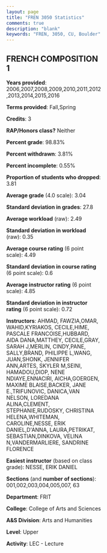 ```yaml
---
layout: page
title: "FREN 3050 Statistics"
comments: true
description: "blank"
keywords: "FREN, 3050, CU, Boulder"
--- 
```

<head>
<script src="https://ajax.googleapis.com/ajax/libs/jquery/2.1.3/jquery.min.js"></script>
<script src="https://dl.dropboxusercontent.com/s/pc42nxpaw1ea4o9/highcharts.js?dl=0"></script>
<!-- <script src="../assets/js/highcharts.js"></script> -->
<style type="text/css">@font-face {
	font-family: "Bebas Neue";
	src: url(https://www.filehosting.org/file/details/544349/BebasNeue%20Regular.otf) format("opentype");
	}
	h1.Bebas { 
		font-family: "Bebas Neue", Verdana, Tahoma;
	}
</style>
</head>
<body>
	<div id="container" style="float: right; width: 45%; height: 88%; margin-left: 2.5%; margin-right: 2.5%;"></div>
	<script language="JavaScript">
		$(document).ready(function() {
		var chart = {type: 'column'};
		var title = {text: 'Grade Distribution'};
		var xAxis = {categories: ['A','B','C','D','F'],crosshair: true};
		var yAxis = {min: 0,title: {text: 'Percentage'}};
		var tooltip = {headerFormat: '<center><b><span style="font-size:20px">{point.key}</span></b></center>',
		               pointFormat: '<td style="padding:0"><b>{point.y:.1f}%</b></td>',
		               footerFormat: '</table>',shared: true,useHTML: true};
		var plotOptions = {column: {pointPadding: 0.0,borderWidth: 0}};  
		var credits = {enabled: false};var series= [{name: 'Percent',data: [34.05,45.86,16.93,1.77,1.4,]}];
		var json = {};
		json.chart = chart;
		json.title = title;
		json.tooltip = tooltip;
		json.xAxis = xAxis;
		json.yAxis = yAxis;  
		json.series = series;
		json.plotOptions = plotOptions;  
		json.credits = credits;
		$('#container').highcharts(json);
	});
	</script>
</body>
			   
## FRENCH COMPOSITION 1

**Years provided**: 2006,2007,2008,2009,2010,2011,2012,2013,2014,2015,2016

**Terms provided**: Fall,Spring

**Credits**: 3

**RAP/Honors class?** Neither

**Percent grade**: 98.83%

**Percent withdrawn**: 3.81%

**Percent incomplete**: 0.55%

**Proportion of students who dropped**: 3.81

**Average grade** (4.0 scale): 3.04

**Standard deviation in grades**: 27.8

**Average workload** (raw): 2.49

**Standard deviation in workload** (raw): 0.35

**Average course rating** (6 point scale): 4.49

**Standard deviation in course rating** (6 point scale): 0.6

**Average instructor rating** (6 point scale): 4.85

**Standard deviation in instructor rating** (6 point scale): 0.72

**Instructors**: AHMAD, FAWZIA,OMAR, WAHID,KYRIAKOS, CECILE,HIME, PASCALE FRANCOISE,HUBBARD, AIDA DANA,MATTHEY, CECILE,GRAY, SARAH J,MERLIN, CINDY,PANE, SALLY,BRAND, PHILIPPE L,WANG, JUAN,SHONK, JENNIFER ANN,ARTES, SKYLER M,SEINI, HAMADOU,DIOP, NENE NDIAYE,ENNACIRI, AICHA,GOERGEN, MAXIME BLAISE,BACKER, JANE E.,TRIFUNOVIC, DANICA,VAN NELSON, LOREDANA ALINA,CLEMENT, STEPHANIE,RUDOSKY, CHRISTINA HELENA,WHITEMAN, CAROLINE,NESSE, ERIK DANIEL,D'ANNA, LAURA,PETRIKAT, SEBASTIAN,DINKOVA, VELINA N,VANDERMARLIERE, SANDRINE FLORENCE

**Easiest instructor** (based on class grade): NESSE, ERIK DANIEL

**Sections** (and **number of sections**): 001,002,003,004,005,007, 63

**Department**: FRIT

**College**: College of Arts and Sciences

**A&S Division**: Arts and Humanities

**Level**: Upper

**Activity**: LEC - Lecture
